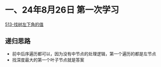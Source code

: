 # 一、24年8月26日 第一次学习
[513-找树左下角的值](https://leetcode.cn/problems/find-bottom-left-tree-value/description/)

## 递归思路
- 前中后序遍历都可以，因为没有中节点的处理逻辑，第一个遍历的都是左节点
- 找深度最大的第一个叶子节点就是答案

